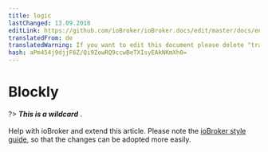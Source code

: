 ```yaml
---
title: logic
lastChanged: 13.09.2018
editLink: https://github.com/ioBroker/ioBroker.docs/edit/master/docs/en/logic/blockly.md
translatedFrom: de
translatedWarning: If you want to edit this document please delete "translatedFrom" field, elsewise this document will be translated automatically again
hash: aPm454j9djjF6Z/Qi9ZowRQ9ccwBeTXIsyEAkNKmXh0=
---
```

# Blockly
?> ***This is a wildcard*** . <br><br> Help with ioBroker and extend this article. Please note the [ioBroker style guide](community/styleguidedoc), so that the changes can be adopted more easily.